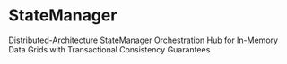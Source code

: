 # StateManager
Distributed-Architecture StateManager Orchestration Hub for In-Memory Data Grids with Transactional Consistency Guarantees
